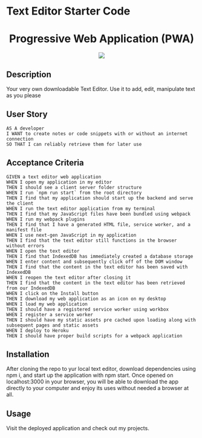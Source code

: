 # Text Editor Starter Code
<h1 align="center"> Progressive Web Application (PWA) </h1>
  
<p align="center">
    <img src="https://img.shields.io/github/languages/top/jwLeamy/text-editor"  />
   
</p>

## Description

Your very own downloadable Text Editor. Use it to add, edit, manipulate text as you please

## User Story

```
AS A developer
I WANT to create notes or code snippets with or without an internet connection
SO THAT I can reliably retrieve them for later use
```

## Acceptance Criteria

```
GIVEN a text editor web application
WHEN I open my application in my editor
THEN I should see a client server folder structure
WHEN I run `npm run start` from the root directory
THEN I find that my application should start up the backend and serve the client
WHEN I run the text editor application from my terminal
THEN I find that my JavaScript files have been bundled using webpack
WHEN I run my webpack plugins
THEN I find that I have a generated HTML file, service worker, and a manifest file
WHEN I use next-gen JavaScript in my application
THEN I find that the text editor still functions in the browser without errors
WHEN I open the text editor
THEN I find that IndexedDB has immediately created a database storage
WHEN I enter content and subsequently click off of the DOM window
THEN I find that the content in the text editor has been saved with IndexedDB
WHEN I reopen the text editor after closing it
THEN I find that the content in the text editor has been retrieved from our IndexedDB
WHEN I click on the Install button
THEN I download my web application as an icon on my desktop
WHEN I load my web application
THEN I should have a registered service worker using workbox
WHEN I register a service worker
THEN I should have my static assets pre cached upon loading along with subsequent pages and static assets
WHEN I deploy to Heroku
THEN I should have proper build scripts for a webpack application
```

## Installation
After cloning the repo to yur local text editor, download dependencies using npm i, and start up the application with npm start. Once opened on localhost:3000 in your browser, you will be able to download the app directly to your computer and enjoy its uses without needed a browser at all. 

  
## Usage
Visit the deployed application and check out my projects.

